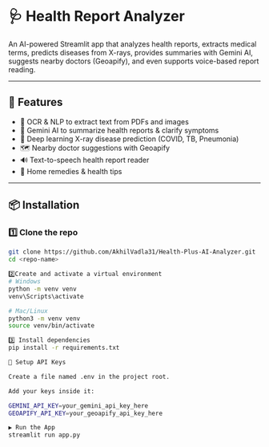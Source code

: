 # 🩺 Health Report Analyzer

An AI-powered Streamlit app that analyzes health reports, extracts medical terms, predicts diseases from X-rays, provides summaries with Gemini AI, suggests nearby doctors (Geoapify), and even supports voice-based report reading.  

---

## 🚀 Features
- 📄 OCR & NLP to extract text from PDFs and images  
- 🧠 Gemini AI to summarize health reports & clarify symptoms  
- 🩻 Deep learning X-ray disease prediction (COVID, TB, Pneumonia)  
- 🗺 Nearby doctor suggestions with Geoapify  
- 🔊 Text-to-speech health report reader  
- 🌿 Home remedies & health tips  

---

## 📦 Installation

### 1️⃣ Clone the repo
```bash
git clone https://github.com/AkhilVadla31/Health-Plus-AI-Analyzer.git
cd <repo-name>

2️⃣Create and activate a virtual environment
# Windows
python -m venv venv
venv\Scripts\activate

# Mac/Linux
python3 -m venv venv
source venv/bin/activate

3️⃣ Install dependencies
pip install -r requirements.txt

🔑 Setup API Keys

Create a file named .env in the project root.

Add your keys inside it:

GEMINI_API_KEY=your_gemini_api_key_here
GEOAPIFY_API_KEY=your_geoapify_api_key_here

▶️ Run the App
streamlit run app.py

















